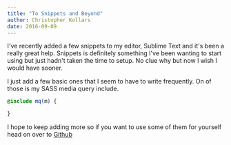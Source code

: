 ```yaml
---
title: "To Snippets and Beyond"
author: Christopher Kollars
date: 2016-09-09
---
```


I've recently added a few snippets to my editor, Sublime Text and it's been a really great help. Snippets is definitely something I've been wanting to start using but just hadn't taken the time to setup. No clue why but now I wish I would have sooner.

I just add a few basic ones that I seem to have to write frequently. On of those is my SASS media query include.

```sass
@include mq(m) {

}
```

I hope to keep adding more so if you want to use some of them for yourself head on over to [Github](https://github.com/ckollars/snippets)

